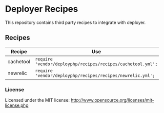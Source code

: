 # Deployer Recipes

This repository contains third party recipes to integrate with deployer.
## Recipes

| Recipe    | Use | Docs
| ------    | --- | -----
| cachetool | ```require 'vendor/deployphp/recipes/recipes/cachetool.yml';``` | [read](http://github.com/deployphp/recipes/docs/cachetool.md)
| newrelic  | ```require 'vendor/deployphp/recipes/recipes/newrelic.yml';``` | [read](http://github.com/deployphp/recipes/docs/newrelic.md)

### License

Licensed under the MIT license: http://www.opensource.org/licenses/mit-license.php
